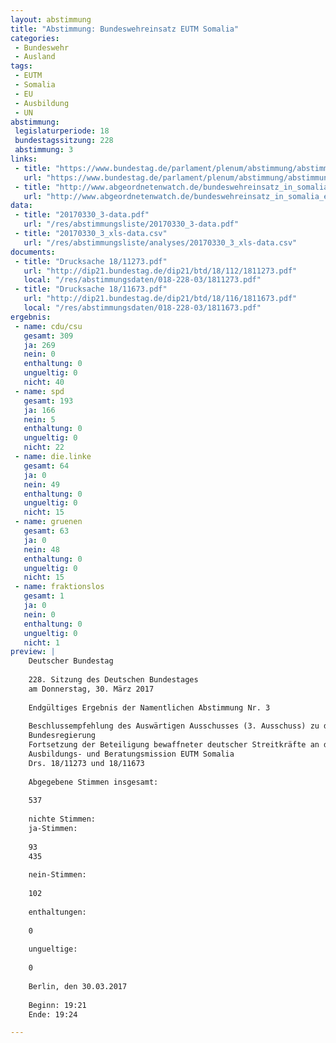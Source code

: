 ```yaml
---
layout: abstimmung
title: "Abstimmung: Bundeswehreinsatz EUTM Somalia"
categories:
 - Bundeswehr
 - Ausland
tags:
 - EUTM
 - Somalia
 - EU
 - Ausbildung
 - UN
abstimmung:
 legislaturperiode: 18
 bundestagssitzung: 228
 abstimmung: 3
links: 
 - title: "https://www.bundestag.de/parlament/plenum/abstimmung/abstimmung?id=462"
   url: "https://www.bundestag.de/parlament/plenum/abstimmung/abstimmung?id=462"
 - title: "http://www.abgeordnetenwatch.de/bundeswehreinsatz_in_somalia_eutm-1105-862.html"
   url: "http://www.abgeordnetenwatch.de/bundeswehreinsatz_in_somalia_eutm-1105-862.html"
data: 
 - title: "20170330_3-data.pdf"
   url: "/res/abstimmungsliste/20170330_3-data.pdf"
 - title: "20170330_3_xls-data.csv"
   url: "/res/abstimmungsliste/analyses/20170330_3_xls-data.csv"
documents: 
 - title: "Drucksache 18/11273.pdf"
   url: "http://dip21.bundestag.de/dip21/btd/18/112/1811273.pdf"
   local: "/res/abstimmungsdaten/018-228-03/1811273.pdf"
 - title: "Drucksache 18/11673.pdf"
   url: "http://dip21.bundestag.de/dip21/btd/18/116/1811673.pdf"
   local: "/res/abstimmungsdaten/018-228-03/1811673.pdf"
ergebnis:
 - name: cdu/csu
   gesamt: 309
   ja: 269
   nein: 0
   enthaltung: 0
   ungueltig: 0
   nicht: 40
 - name: spd
   gesamt: 193
   ja: 166
   nein: 5
   enthaltung: 0
   ungueltig: 0
   nicht: 22
 - name: die.linke
   gesamt: 64
   ja: 0
   nein: 49
   enthaltung: 0
   ungueltig: 0
   nicht: 15
 - name: gruenen
   gesamt: 63
   ja: 0
   nein: 48
   enthaltung: 0
   ungueltig: 0
   nicht: 15
 - name: fraktionslos
   gesamt: 1
   ja: 0
   nein: 0
   enthaltung: 0
   ungueltig: 0
   nicht: 1
preview: |
    Deutscher Bundestag
    
    228. Sitzung des Deutschen Bundestages
    am Donnerstag, 30. März 2017
    
    Endgültiges Ergebnis der Namentlichen Abstimmung Nr. 3
    
    Beschlussempfehlung des Auswärtigen Ausschusses (3. Ausschuss) zu dem Antrag der
    Bundesregierung
    Fortsetzung der Beteiligung bewaffneter deutscher Streitkräfte an der EU-geführten
    Ausbildungs- und Beratungsmission EUTM Somalia
    Drs. 18/11273 und 18/11673
    
    Abgegebene Stimmen insgesamt:
    
    537
    
    nichte Stimmen:
    ja-Stimmen:
    
    93
    435
    
    nein-Stimmen:
    
    102
    
    enthaltungen:
    
    0
    
    ungueltige:
    
    0
    
    Berlin, den 30.03.2017
    
    Beginn: 19:21  
    Ende: 19:24

---
```

